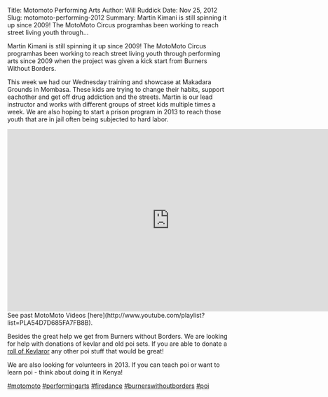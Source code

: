 Title: Motomoto Performing Arts
Author: Will Ruddick
Date: Nov 25, 2012
Slug: motomoto-performing-2012
Summary: Martin Kimani is still spinning it up since 2009! The MotoMoto
Circus programhas been working to reach street living youth
through...

Martin Kimani is still spinning it up since 2009! The MotoMoto Circus
programhas been working to reach street living youth through performing
arts since 2009 when the project was given a kick start from Burners
Without Borders.

This week we had our Wednesday training and showcase at Makadara Grounds
in Mombasa. These kids are trying to change their habits, support
eachother and get off drug addiction and the streets. Martin is our lead
instructor and works with different groups of street kids multiple times
a week. We are also hoping to start a prison program in 2013 to reach
those youth that are in jail often being subjected to hard labor.

<iframe width="740" height="416" src="https://www.youtube.com/embed/KY26n9LUhsw" title="YouTube video player" frameborder="0" allow="accelerometer; autoplay; clipboard-write; encrypted-media; gyroscope; picture-in-picture" allowfullscreen></iframe>
See past MotoMoto Videos
[here](http://www.youtube.com/playlist?list=PLA54D7D685FA7FB8B).

Besides the great help we get from Burners without Borders. We are
looking for help with donations of kevlar and old poi sets. If you are
able to donate a [roll of
Kevlaror](http://www.homeofpoi.com/shop/listItems/KEVLAR-Wick-Flat) any
other poi stuff that would be great!

We are also looking for volunteers in 2013. If you can teach poi or want
to learn poi - think about doing it in Kenya!

[#motomoto](https://www.grassrootseconomics.org/blog/hashtags/motomoto)
[#performingarts](https://www.grassrootseconomics.org/blog/hashtags/performingarts)
[#firedance](https://www.grassrootseconomics.org/blog/hashtags/firedance)
[#burnerswithoutborders](https://www.grassrootseconomics.org/blog/hashtags/burnerswithoutborders)
[#poi](https://www.grassrootseconomics.org/blog/hashtags/poi)
